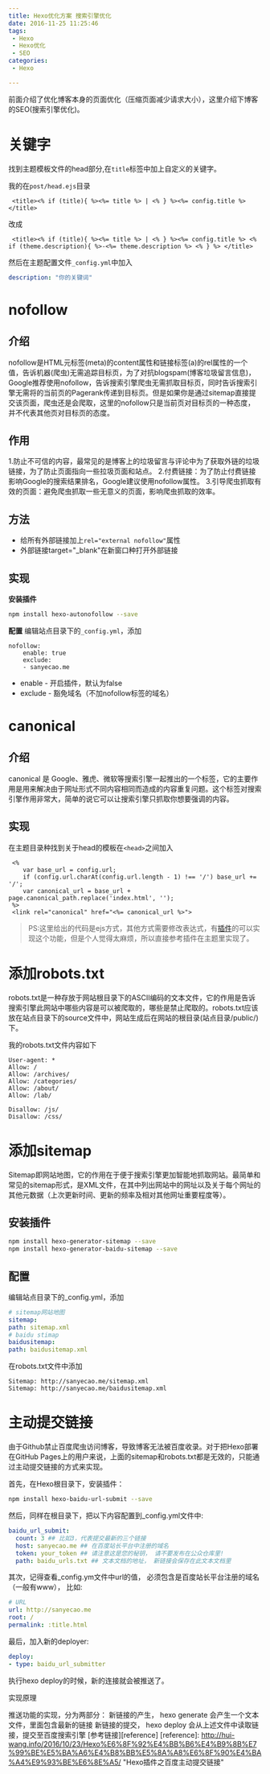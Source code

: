 ```yaml
---
title: Hexo优化方案 搜索引擎优化
date: 2016-11-25 11:25:46
tags:
 - Hexo
 - Hexo优化
 - SEO
categories:
 - Hexo

---
```


前面介绍了优化博客本身的页面优化（压缩页面减少请求大小），这里介绍下博客的SEO(搜索引擎优化)。
<!--more-->
# 关键字

找到主题模板文件的head部分,在`title`标签中加上自定义的关键字。

我的在`post/head.ejs`目录

```
 <title><% if (title){ %><%= title %> | <% } %><%= config.title %></title>
```
改成

```
 <title><% if (title){ %><%= title %> | <% } %><%= config.title %> <% if (theme.description){ %>-<%= theme.description %> <% } %> </title>

```
然后在主题配置文件`_config.yml`中加入
```yml
description: "你的关键词"
```
# nofollow
## 介绍
nofollow是HTML元标签(meta)的content属性和链接标签(a)的rel属性的一个值，告诉机器(爬虫)无需追踪目标页，为了对抗blogspam(博客垃圾留言信息)，Google推荐使用nofollow，告诉搜索引擎爬虫无需抓取目标页，同时告诉搜索引擎无需将的当前页的Pagerank传递到目标页。但是如果你是通过sitemap直接提交该页面，爬虫还是会爬取，这里的nofollow只是当前页对目标页的一种态度，并不代表其他页对目标页的态度。

## 作用
1.防止不可信的内容，最常见的是博客上的垃圾留言与评论中为了获取外链的垃圾链接，为了防止页面指向一些拉圾页面和站点。
2.付费链接：为了防止付费链接影响Google的搜索结果排名，Google建议使用nofollow属性。
3.引导爬虫抓取有效的页面：避免爬虫抓取一些无意义的页面，影响爬虫抓取的效率。

## 方法
* 给所有外部链接加上`rel="external nofollow"`属性
* 外部链接target="_blank"在新窗口种打开外部链接

## 实现

**安装插件**
```bash
npm install hexo-autonofollow --save
```
**配置**
编辑站点目录下的`_config.yml`，添加
```
nofollow:
    enable: true
    exclude:
    - sanyecao.me
```
* enable - 开启插件，默认为false
* exclude - 豁免域名（不加nofollow标签的域名）

# canonical 

## 介绍
canonical 是 Google、雅虎、微软等搜索引擎一起推出的一个标签，它的主要作用是用来解决由于网址形式不同内容相同而造成的内容重复问题。这个标签对搜索引擎作用非常大，简单的说它可以让搜索引擎只抓取你想要强调的内容。

## 实现
在主题目录种找到关于head的模板在`<head>`之间加入
```
 <% 
    var base_url = config.url;
    if (config.url.charAt(config.url.length - 1) !== '/') base_url += '/';
    var canonical_url = base_url + page.canonical_path.replace('index.html', '');
 %>
 <link rel="canonical" href="<%= canonical_url %>">
```
> PS:这里给出的代码是ejs方式，其他方式需要修改表达式，有[插件][canonical-plugin]的可以实现这个功能，但是个人觉得太麻烦，所以直接参考插件在主题里实现了。

[canonical-plugin]:   https://github.com/HyunSeob/hexo-auto-canonical "hexo-auto-canonical"

# 添加robots.txt

robots.txt是一种存放于网站根目录下的ASCII编码的文本文件，它的作用是告诉搜索引擎此网站中哪些内容是可以被爬取的，哪些是禁止爬取的。robots.txt应该放在站点目录下的source文件中，网站生成后在网站的根目录(站点目录/public/)下。

我的robots.txt文件内容如下
```
User-agent: *
Allow: /
Allow: /archives/
Allow: /categories/
Allow: /about/
Allow: /lab/

Disallow: /js/
Disallow: /css/
```

# 添加sitemap

Sitemap即网站地图，它的作用在于便于搜索引擎更加智能地抓取网站。最简单和常见的sitemap形式，是XML文件，在其中列出网站中的网址以及关于每个网址的其他元数据（上次更新时间、更新的频率及相对其他网址重要程度等）。

## 安装插件
```bash
npm install hexo-generator-sitemap --save
npm install hexo-generator-baidu-sitemap --save
```
## 配置

编辑站点目录下的_config.yml，添加
```yml
# sitemap网站地图
sitemap:
path: sitemap.xml
# baidu stimap
baidusitemap:
path: baidusitemap.xml
```
在robots.txt文件中添加
```
Sitemap: http://sanyecao.me/sitemap.xml
Sitemap: http://sanyecao.me/baidusitemap.xml
```

# 主动提交链接
由于Github禁止百度爬虫访问博客，导致博客无法被百度收录。对于把Hexo部署在GitHub Pages上的用户来说，上面的sitemap和robots.txt都是无效的，只能通过主动提交链接的方式来实现。

首先，在Hexo根目录下，安装插件：
```bash
npm install hexo-baidu-url-submit --save
```
然后，同样在根目录下，把以下内容配置到_config.yml文件中:
```yml
baidu_url_submit:
  count: 3 ## 比如3，代表提交最新的三个链接
  host: sanyecao.me ## 在百度站长平台中注册的域名
  token: your_token ## 请注意这是您的秘钥， 请不要发布在公众仓库里!
  path: baidu_urls.txt ## 文本文档的地址， 新链接会保存在此文本文档里
```
其次，记得查看_config.ym文件中url的值， 必须包含是百度站长平台注册的域名（一般有www）， 比如:
```yml
# URL
url: http://sanyecao.me
root: /
permalink: :title.html
```
最后，加入新的deployer:
```yml
deploy:
- type: baidu_url_submitter
```
执行hexo deploy的时候，新的连接就会被推送了。

实现原理

推送功能的实现，分为两部分：
新链接的产生， hexo generate 会产生一个文本文件，里面包含最新的链接
新链接的提交， hexo deploy 会从上述文件中读取链接，提交至百度搜索引擎
[参考链接][reference]
[reference]:  http://hui-wang.info/2016/10/23/Hexo%E6%8F%92%E4%BB%B6%E4%B9%8B%E7%99%BE%E5%BA%A6%E4%B8%BB%E5%8A%A8%E6%8F%90%E4%BA%A4%E9%93%BE%E6%8E%A5/ "Hexo插件之百度主动提交链接"
